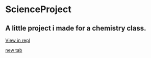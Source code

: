 # ScienceProject
## A little project i made for a chemistry class.

[View in repl](https://replit.com/@GeorgeLebor/ScienceProject#index.html)

[new tab](https://scienceproject.georgelebor.repl.co/)
